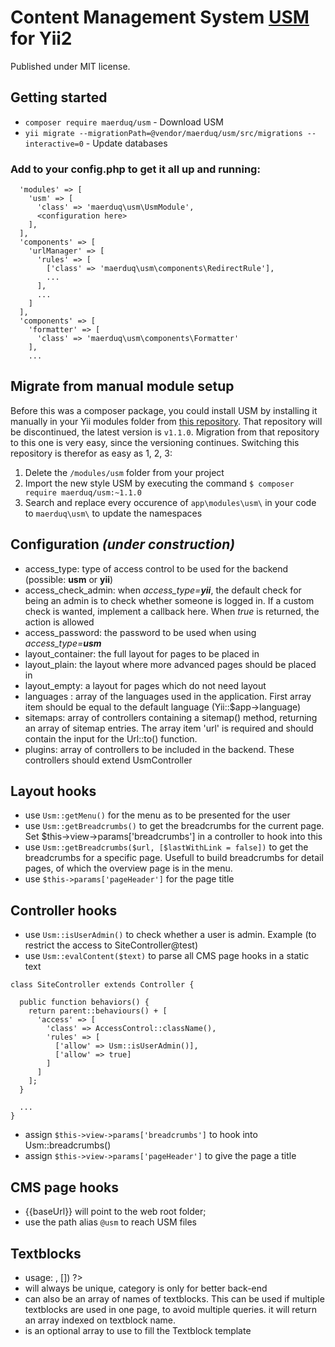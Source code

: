 # Content Management System **[USM](http://www.depaul.nl/projecten/usm)** for Yii2
Published under MIT license.

## Getting started
* `composer require maerduq/usm` - Download USM
* `yii migrate --migrationPath=@vendor/maerduq/usm/src/migrations --interactive=0` - Update databases

### Add to your config.php to get it all up and running:
~~~
  'modules' => [
    'usm' => [
      'class' => 'maerduq\usm\UsmModule',
      <configuration here>
    ],
  ],
  'components' => [
    'urlManager' => [
      'rules' => [
        ['class' => 'maerduq\usm\components\RedirectRule'],
        ...
      ],
      ...
    ]
  ],
  'components' => [
    'formatter' => [
      'class' => 'maerduq\usm\components\Formatter'
    ],
    ...
~~~

## Migrate from manual module setup
Before this was a composer package, you could install USM by installing it manually in your Yii modules folder from [this repository](https://bitbucket.org/maerduq/usm-yii2). That repository will be discontinued, the latest version is `v1.1.0`. Migration from that repository to this one is very easy, since the versioning continues. Switching this repository is therefor as easy as 1, 2, 3:

1. Delete the `/modules/usm` folder from your project
2. Import the new style USM by executing the command `$ composer require maerduq/usm:~1.1.0`
3. Search and replace every occurence of `app\modules\usm\` in your code to `maerduq\usm\` to update the namespaces

## Configuration _(under construction)_
- access_type: type of access control to be used for the backend (possible: **usm** or **yii**)
- access_check_admin: when _access_type=**yii**_, the default check for being an admin is to check whether someone is logged in. If a custom check is wanted, implement a callback here. When _true_ is returned, the action is allowed
- access_password: the password to be used when using _access_type=**usm**_
- layout_container: the full layout for pages to be placed in
- layout_plain: the layout where more advanced pages should be placed in
- layout_empty: a layout for pages which do not need layout
- languages : array of the languages used in the application. First array item should be equal to the default language (Yii::$app->language)
- sitemaps: array of controllers containing a sitemap() method, returning an array of sitemap entries. The array item 'url' is required and should contain the input for the Url::to() function.
- plugins: array of controllers to be included in the backend. These controllers should extend UsmController

## Layout hooks
- use `Usm::getMenu()` for the menu as to be presented for the user
- use `Usm::getBreadcrumbs()` to get the breadcrumbs for the current page. Set $this->view->params['breadcrumbs'] in a controller to hook into this
- use `Usm::getBreadcrumbs($url, [$lastWithLink = false])` to get the breadcrumbs for a specific page. Usefull to build breadcrumbs for detail pages, of which the overview page is in the menu.
- use `$this->params['pageHeader']` for the page title

## Controller hooks
- use `Usm::isUserAdmin()` to check whether a user is admin. Example (to restrict the access to SiteController@test)
- use `Usm::evalContent($text)` to parse all CMS page hooks in a static text
~~~
class SiteController extends Controller {

  public function behaviors() {
    return parent::behaviours() + [
      'access' => [
        'class' => AccessControl::className(),
        'rules' => [
          ['allow' => Usm::isUserAdmin()],
          ['allow' => true]
        ]
      ]
    ];
  }
  
  ...
}
~~~
- assign `$this->view->params['breadcrumbs']` to hook into Usm::breadcrumbs()
- assign `$this->view->params['pageHeader']` to give the page a title

## CMS page hooks
* {{baseUrl}} will point to the web root folder;
* use the path alias `@usm` to reach USM files

## Textblocks
 * usage: <?= \maerduq\usm\models\Textblock::read(<name>, [<replaces>]) ?>
 * <name> will always be unique, category is only for better back-end
 * <name> can also be an array of names of textblocks. This can be used if multiple textblocks are used in one page, to avoid multiple queries. it will return an array indexed on textblock name.
* <replaces> is an optional array to use to fill the Textblock template
